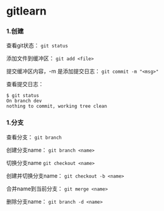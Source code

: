 # gitlearn

### 1.创建
查看git状态：
`git status`

添加文件到缓冲区：
`git add <file>`

提交缓冲区内容，-m <msg> 是添加提交日志：
`git commit -m "<msg>"`

查看提交日志：

```
$ git status
On branch dev  
nothing to commit, working tree clean  
```

### 1.分支
查看分支：
```git branch```

创建分支name：
```git branch <name>```

切换分支name
```git checkout <name>```

创建并切换分支name：
```git checkout -b <name>```

合并name到当前分支：
```git merge <name>```

删除分支name：
```git branch -d <name>```
